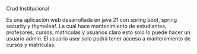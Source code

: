 Crud Institucional

Es una aplicación web desarrollada en java 21 con spring boot, spring security y thymeleaf. La cual hace mantenimiento de estudiantes, profesores, cursos, matriculas y usuarios claro esto solo lo puede hacer un usuario admin. El usuario user solo podrá tener acceso a mantenimiento de cursos y matriculas.
